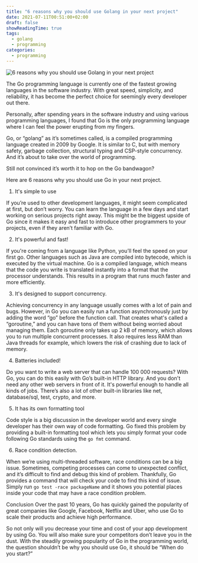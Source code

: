 ```yaml
---
title: "6 reasons why you should use Golang in your next project"
date: 2021-07-11T00:51:00+02:00
draft: false
showReadingTime: true
tags:
  - golang
  - programming
categories:
  - programming
---
```


![6 reasons why you should use Golang in your next project](/img/golang-header.webp)

The Go programming language is currently one of the fastest growing languages in the software industry. With great speed, simplicity, and reliability, it has become the perfect choice for seemingly every developer out there. 

Personally, after spending years in the software industry and using various programming languages, I found that Go is the only programming language where I can feel the power erupting from my fingers. 

Go, or “golang” as it’s sometimes called, is a compiled programming language created in 2009 by Google. It is similar to C, but with memory safety, garbage collection, structural typing and CSP-style concurrency. And it’s about to take over the world of programming. 

Still not convinced it’s worth it to hop on the Go bandwagon? 

Here are 6 reasons why you should use Go in your next project. 
1. It's simple to use

If you’re used to other development languages, it might seem complicated at first, but don’t worry. You can learn the language in a few days and start working on serious projects right away. This might be the biggest upside of Go since it makes it easy and fast to introduce other programmers to your projects, even if they aren’t familiar with Go.  

 2. It's powerful and fast! 

If you're coming from a language like Python, you’ll feel the speed on your first go. Other languages such as Java are compiled into bytecode, which is executed by the virtual machine. Go is a compiled language, which means that the code you write is translated instantly into a format that the processor understands. This results in a program that runs much faster and more efficiently. 

3. It's designed to support concurrency. 

Achieving concurrency in any language usually comes with a lot of pain and bugs. However, in Go you can easily run a function asynchronously just by adding the word “go” before the function call. That creates what's called a “goroutine,” and you can have tons of them without being worried about managing them. Each goroutine only takes up 2 kB of memory, which allows you to run multiple concurrent processes. It also requires less RAM than Java threads for example, which lowers the risk of crashing due to lack of memory. 

4. Batteries included! 

Do you want to write a web server that can handle 100 000 requests? With Go, you can do this easily with Go’s built-in HTTP library. And you don't need any other web servers in front of it. It's powerful enough to handle all kinds of jobs. There’s also a lot of other built-in libraries like net, database/sql, test, crypto, and more.  

 5. It has its own formatting tool 

Code style is a big discussion in the developer world and every single developer has their own way of code formatting. Go fixed this problem by providing a built-in formatting tool which lets you simply format your code following Go standards using the `go fmt` command. 

6. Race condition detection. 

When we’re using multi-threaded software, race conditions can be a big issue. Sometimes, competing processes can come to unexpected conflict, and it’s difficult to find and debug this kind of problem. Thankfully, Go provides a command that will check your code to find this kind of issue. Simply run `go test -race packageName` and it shows you potential places inside your code that may have a race condition problem. 

Conclusion 
Over the past 10 years, Go has quickly gained the popularity of great companies like Google, Facebook, Netflix and Uber, who use Go to scale their products and achieve high performance.  

So not only will you decrease your time and cost of your app development by using Go. You will also make sure your competitors don’t leave you in the dust. With the steadily growing popularity of Go in the programming world, the question shouldn’t be why you should use Go, it should be “When do you start?”
